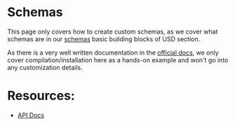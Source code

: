 # Schemas
This page only covers how to create custom schemas, as we cover what schemas are in our [schemas](../elements/schemas.md) basic building blocks of USD section.

As there is a very well written documentation in the [official docs](https://openusd.org/release/api/_usd__page__generating_schemas.html), we only cover compilation/installation here as a hands-on example and won't go into any customization details.

# Resources:
- [API Docs](https://openusd.org/release/api/_usd__page__generating_schemas.html)